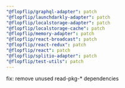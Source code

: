 ```yaml
---
"@flopflip/graphql-adapter": patch
"@flopflip/launchdarkly-adapter": patch
"@flopflip/localstorage-adapter": patch
"@flopflip/localstorage-cache": patch
"@flopflip/memory-adapter": patch
"@flopflip/react-broadcast": patch
"@flopflip/react-redux": patch
"@flopflip/react": patch
"@flopflip/splitio-adapter": patch
"@flopflip/test-utils": patch
---
```


fix: remove unused read-pkg-* dependencies
